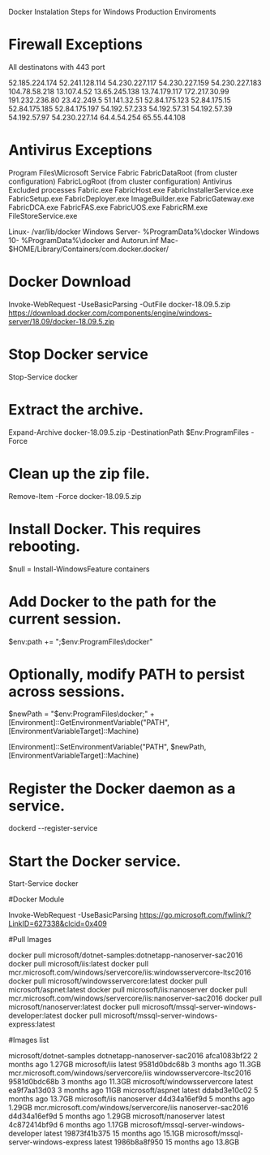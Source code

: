 ﻿Docker Instalation Steps for Windows Production Enviroments

# Firewall Exceptions

All destinatons with 443 port

52.185.224.174
52.241.128.114
54.230.227.117
54.230.227.159
54.230.227.183
104.78.58.218
13.107.4.52
13.65.245.138
13.74.179.117
172.217.30.99
191.232.236.80
23.42.249.5
51.141.32.51
52.84.175.123
52.84.175.15
52.84.175.185
52.84.175.197
54.192.57.233
54.192.57.31
54.192.57.39
54.192.57.97
54.230.227.14
64.4.54.254
65.55.44.108

# Antivirus Exceptions

Program Files\Microsoft Service Fabric
FabricDataRoot (from cluster configuration)
FabricLogRoot (from cluster configuration)
Antivirus Excluded processes
Fabric.exe
FabricHost.exe
FabricInstallerService.exe
FabricSetup.exe
FabricDeployer.exe
ImageBuilder.exe
FabricGateway.exe
FabricDCA.exe
FabricFAS.exe
FabricUOS.exe
FabricRM.exe
FileStoreService.exe

Linux- /var/lib/docker
Windows Server- %ProgramData%\docker
Windows 10- %ProgramData%\docker and Autorun.inf
Mac- $HOME/Library/Containers/com.docker.docker/

# Docker Download

Invoke-WebRequest -UseBasicParsing -OutFile docker-18.09.5.zip https://download.docker.com/components/engine/windows-server/18.09/docker-18.09.5.zip

# Stop Docker service
Stop-Service docker
    
# Extract the archive.
Expand-Archive docker-18.09.5.zip -DestinationPath $Env:ProgramFiles -Force

# Clean up the zip file.
Remove-Item -Force docker-18.09.5.zip

# Install Docker. This requires rebooting.
$null = Install-WindowsFeature containers

# Add Docker to the path for the current session.
$env:path += ";$env:ProgramFiles\docker"

# Optionally, modify PATH to persist across sessions.
$newPath = "$env:ProgramFiles\docker;" +
[Environment]::GetEnvironmentVariable("PATH",
[EnvironmentVariableTarget]::Machine)

[Environment]::SetEnvironmentVariable("PATH", $newPath,
[EnvironmentVariableTarget]::Machine)

# Register the Docker daemon as a service.
dockerd --register-service

# Start the Docker service.
Start-Service docker

#Docker Module

Invoke-WebRequest -UseBasicParsing https://go.microsoft.com/fwlink/?LinkID=627338&clcid=0x409

#Pull Images

docker pull microsoft/dotnet-samples:dotnetapp-nanoserver-sac2016
docker pull microsoft/iis:latest
docker pull mcr.microsoft.com/windows/servercore/iis:windowsservercore-ltsc2016
docker pull microsoft/windowsservercore:latest
docker pull microsoft/aspnet:latest
docker pull microsoft/iis:nanoserver
docker pull mcr.microsoft.com/windows/servercore/iis:nanoserver-sac2016
docker pull microsoft/nanoserver:latest
docker pull microsoft/mssql-server-windows-developer:latest
docker pull microsoft/mssql-server-windows-express:latest

#Images list

microsoft/dotnet-samples                                         dotnetapp-nanoserver-sac2016   afca1083bf22        2 months ago        1.27GB
microsoft/iis                                                    latest                         9581d0bdc68b        3 months ago        11.3GB
mcr.microsoft.com/windows/servercore/iis                         windowsservercore-ltsc2016     9581d0bdc68b        3 months ago        11.3GB
microsoft/windowsservercore                                      latest                         ea9f7aa13d03        3 months ago        11GB
microsoft/aspnet                                                 latest                         ddabd3e10c02        5 months ago        13.7GB
microsoft/iis                                                    nanoserver                     d4d34a16ef9d        5 months ago        1.29GB
mcr.microsoft.com/windows/servercore/iis                         nanoserver-sac2016             d4d34a16ef9d        5 months ago        1.29GB
microsoft/nanoserver                                             latest                         4c872414bf9d        6 months ago        1.17GB
microsoft/mssql-server-windows-developer                         latest                         19873f41b375        15 months ago       15.1GB
microsoft/mssql-server-windows-express                           latest                         1986b8a8f950        15 months ago       13.8GB
